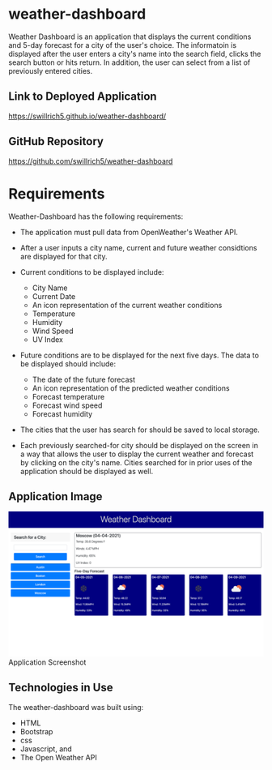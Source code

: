 # weather-dashboard
Weather Dashboard is an application that displays the current conditions and 5-day forecast for a city of the user's choice.  The informatoin is displayed after the user enters a city's name into the search field, clicks the search button or hits return.  In addition, the user can select from a list of previously entered cities.

## Link to Deployed Application

https://swillrich5.github.io/weather-dashboard/

## GitHub Repository

https://github.com/swillrich5/weather-dashboard

# Requirements

Weather-Dashboard has the following requirements:

* The application must pull data from OpenWeather's Weather API.
* After a user inputs a city name, current and future weather considtions are displayed for that city.  

* Current conditions to be displayed include:

  * City Name
  * Current Date
  * An icon representation of the current weather conditions
  * Temperature
  * Humidity
  * Wind Speed
  * UV Index

* Future conditions are to be displayed for the next five days.  The data to be displayed should include:

  * The date of the future forecast
  * An icon representation of the predicted weather conditions
  * Forecast temperature
  * Forecast wind speed
  * Forecast humidity

* The cities that the user has search for should be saved to local storage.

* Each previously searched-for city should be displayed on the screen in a way that allows the user to display the current weather and forecast by clicking on the city's name.  Cities searched for in prior uses of the application should be displayed as well.


## Application Image

![Application Screenshot](./assets/images/weather-dashboard.png "Application Screenshot")
Application Screenshot

## Technologies in Use

The weather-dashboard was built using:

  * HTML 
  * Bootstrap 
  * css 
  * Javascript, and 
  * The Open Weather API
